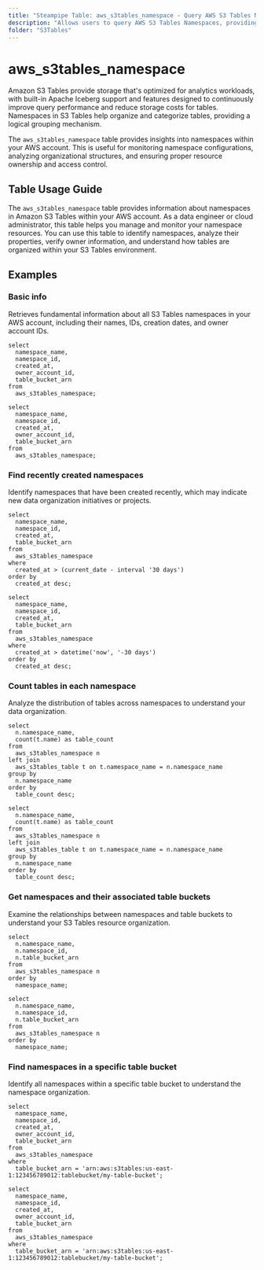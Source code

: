 ```yaml
---
title: "Steampipe Table: aws_s3tables_namespace - Query AWS S3 Tables Namespaces using SQL"
description: "Allows users to query AWS S3 Tables Namespaces, providing information about the configuration, settings, and properties of your S3 namespaces."
folder: "S3Tables"
---
```


# aws_s3tables_namespace

Amazon S3 Tables provide storage that's optimized for analytics workloads, with built-in Apache Iceberg support and features designed to continuously improve query performance and reduce storage costs for tables. Namespaces in S3 Tables help organize and categorize tables, providing a logical grouping mechanism.

The `aws_s3tables_namespace` table provides insights into namespaces within your AWS account. This is useful for monitoring namespace configurations, analyzing organizational structures, and ensuring proper resource ownership and access control.

## Table Usage Guide

The `aws_s3tables_namespace` table provides information about namespaces in Amazon S3 Tables within your AWS account. As a data engineer or cloud administrator, this table helps you manage and monitor your namespace resources. You can use this table to identify namespaces, analyze their properties, verify owner information, and understand how tables are organized within your S3 Tables environment.

## Examples

### Basic info
Retrieves fundamental information about all S3 Tables namespaces in your AWS account, including their names, IDs, creation dates, and owner account IDs.

```sql+postgresql
select
  namespace_name,
  namespace_id,
  created_at,
  owner_account_id,
  table_bucket_arn
from
  aws_s3tables_namespace;
```

```sql+sqlite
select
  namespace_name,
  namespace_id,
  created_at,
  owner_account_id,
  table_bucket_arn
from
  aws_s3tables_namespace;
```

### Find recently created namespaces
Identify namespaces that have been created recently, which may indicate new data organization initiatives or projects.

```sql+postgresql
select
  namespace_name,
  namespace_id,
  created_at,
  table_bucket_arn
from
  aws_s3tables_namespace
where
  created_at > (current_date - interval '30 days')
order by
  created_at desc;
```

```sql+sqlite
select
  namespace_name,
  namespace_id,
  created_at,
  table_bucket_arn
from
  aws_s3tables_namespace
where
  created_at > datetime('now', '-30 days')
order by
  created_at desc;
```

### Count tables in each namespace
Analyze the distribution of tables across namespaces to understand your data organization.

```sql+postgresql
select
  n.namespace_name,
  count(t.name) as table_count
from
  aws_s3tables_namespace n
left join
  aws_s3tables_table t on t.namespace_name = n.namespace_name
group by
  n.namespace_name
order by
  table_count desc;
```

```sql+sqlite
select
  n.namespace_name,
  count(t.name) as table_count
from
  aws_s3tables_namespace n
left join
  aws_s3tables_table t on t.namespace_name = n.namespace_name
group by
  n.namespace_name
order by
  table_count desc;
```

### Get namespaces and their associated table buckets
Examine the relationships between namespaces and table buckets to understand your S3 Tables resource organization.

```sql+postgresql
select
  n.namespace_name,
  n.namespace_id,
  n.table_bucket_arn
from
  aws_s3tables_namespace n
order by
  namespace_name;
```

```sql+sqlite
select
  n.namespace_name,
  n.namespace_id,
  n.table_bucket_arn
from
  aws_s3tables_namespace n
order by
  namespace_name;
```

### Find namespaces in a specific table bucket
Identify all namespaces within a specific table bucket to understand the namespace organization.

```sql+postgresql
select
  namespace_name,
  namespace_id,
  created_at,
  owner_account_id,
  table_bucket_arn
from
  aws_s3tables_namespace
where
  table_bucket_arn = 'arn:aws:s3tables:us-east-1:123456789012:tablebucket/my-table-bucket';
```

```sql+sqlite
select
  namespace_name,
  namespace_id,
  created_at,
  owner_account_id,
  table_bucket_arn
from
  aws_s3tables_namespace
where
  table_bucket_arn = 'arn:aws:s3tables:us-east-1:123456789012:tablebucket/my-table-bucket';
```
